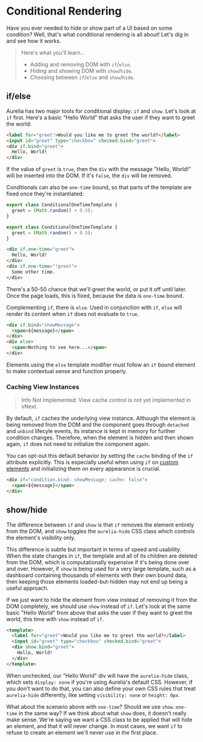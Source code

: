 # Conditional Rendering

Have you ever needed to hide or show part of a UI based on some condition? Well, that's what conditional rendering is all about! Let's dig in and see how it works.

> Here's what you'll learn...
> * Adding and removing DOM with `if`/`else`.
> * Hiding and showing DOM with `show`/`hide`.
> * Choosing between `if`/`else` and `show`/`hide`.

## if/else

Aurelia has two major tools for conditional display: `if` and `show`. Let's look at `if` first. Here's a basic "Hello World" that asks the user if they want to greet the world:

```HTML if-template.html
<label for="greet">Would you like me to greet the world?</label>
<input id="greet" type="checkbox" checked.bind="greet">
<div if.bind="greet">
  Hello, World!
</div>
```

If the value of `greet` is `true`, then the `div` with the message "Hello, World!" will be inserted into the DOM. If it's `false`, the `div` will be removed.

Conditionals can also be `one-time` bound, so that parts of the template are fixed once they're instantiated:

```JavaScript bind-template.js
export class ConditionalOneTimeTemplate {
  greet = (Math.random() > 0.5);
}
```
```TypeScript bind-template.ts [variant]
export class ConditionalOneTimeTemplate {
  greet = (Math.random() > 0.5);
}
```

```HTML conditional-one-time-template.html
<div if.one-time="greet">
  Hello, World!
</div>
<div if.one-time="!greet">
  Some other time.
</div>
```

There's a 50-50 chance that we'll greet the world, or put it off until later. Once the page loads, this is fixed,
because the data is `one-time` bound.

Complementing `if`, there is `else`. Used in conjunction with `if`, `else` will render its content when `if` does
not evaluate to `true`.

```HTML if-else-template.html
<div if.bind="showMessage">
  <span>${message}</span>
</div>
<div else>
  <span>Nothing to see here...</span>
</div>
```

Elements using the `else` template modifier must follow an `if` bound element to make contextual sense and function properly.

### Caching View Instances

> Info
> Not Implemented: View cache control is not yet implemented in vNext.

By default, `if` caches the underlying view instance. Although the element is being removed from the DOM and
the component goes through `detached` and `unbind` lifecyle events, its instance is kept in memory for further condition
changes. Therefore, when the element is hidden and then shown again, `if` does not need to initialize the component
again.

You can opt-out this default behavior by setting the `cache` binding of the `if` attribute explicitly. This is
especially useful when using `if` on [custom elements](./components) and initializing them on every appearance is
crucial.

```HTML if-template-without-cache.html
<div if="condition.bind: showMessage; cache: false">
  <span>${message}</span>
</div>
```

## show/hide

The difference between `if` and `show` is that `if` removes the element entirely from the DOM, and `show` toggles the `aurelia-hide` CSS class which controls the element's visibility only.

This difference is subtle but important in terms of speed and usability. When the state changes in `if`, the template
and all of its children are deleted from the DOM, which is computationally expensive if it's being done over and over.
However, if `show` is being used for a very large template, such as a dashboard containing thousands of elements with
their own bound data, then keeping those elements loaded-but-hidden may not end up being a useful approach.

If we just want to hide the element from view instead of removing it from the DOM completely, we should use
`show` instead of `if`. Let's look at the same basic "Hello World" from above that asks the user if they want to greet the world, this time with `show` instead of `if`.

```HTML show-template.html
<template>
  <label for="greet">Would you like me to greet the world?</label>
  <input id="greet" type="checkbox" checked.bind="greet">
  <div show.bind="greet">
    Hello, World!
  </div>
</template>
```

When unchecked, our "Hello World" div will have the `aurelia-hide` class, which sets `display: none` if you're using
Aurelia's default CSS. However, if you don't want to do that, you can also define your own CSS rules that treat
`aurelia-hide` differently, like setting `visibility: none` or `height: 0px`.

What about the scenario above with `one-time`? Should we use `show.one-time` in the same way? If we think about what `show` does, it doesn't really make sense. We're saying we want a CSS class to be applied that will hide an element, and that it will never
change. In most cases, we want `if` to refuse to create an element we'll never use in the first place.
